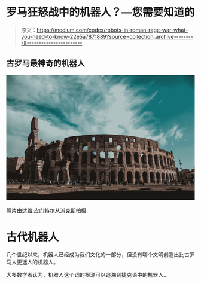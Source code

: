 # 罗马狂怒战中的机器人？—您需要知道的

> 原文：<https://medium.com/codex/robots-in-roman-rage-war-what-you-need-to-know-22e5a7871889?source=collection_archive---------8----------------------->

## 古罗马最神奇的机器人

![](img/4867a4be6d888fe305d7e94664422d40.png)

照片由[达维·皮门特尔](https://www.pexels.com/@davifnr?utm_content=attributionCopyText&utm_medium=referral&utm_source=pexels)从[派克斯](https://www.pexels.com/photo/colosseum-rome-italy-2064827/?utm_content=attributionCopyText&utm_medium=referral&utm_source=pexels)拍摄

# 古代机器人

几个世纪以来，机器人已经成为我们文化的一部分，但没有哪个文明创造出比古罗马人更迷人的机器人。

大多数学者认为，机器人这个词的根源可以追溯到捷克语中的机器人…